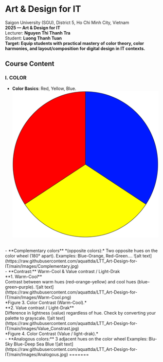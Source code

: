 # Art & Design for IT
Saigon University (SGU), District 5, Ho Chi Minh City, Vietnam<br/>
**2025 — Art & Design for IT**<br/>
Lecturer: **Nguyen Thi Thanh Tra**<br/>
Student: **Luong Thanh Tuan**<br/>
**Target: Equip students with practical mastery of color theory, color harmonies, and layout/composition for digital design in IT contexts.**<br/>
## Course Content
### I. COLOR
- **Color Basics**: Red, Yellow, Blue.
![alt text](https://raw.githubusercontent.com/aquattda/LTT_Art-Design-for-IT/main/Images/color_basic.jpg)
<br/>
- **Complementary colors** *(opposite colors):* Two opposite hues on the color wheel (180° apart).
Examples: Blue-Orange, Red-Green....
![alt text](https://raw.githubusercontent.com/aquattda/LTT_Art-Design-for-IT/main/Images/Complementary.jpg)
<br/>
- **Contrast:** Warm-Cool & Value contrast / Light-Drak <br/>
**1. Warm-Cool** <br/>
Contrast between warm hues (red–orange–yellow) and cool hues (blue–green–purple).
![alt text](https://raw.githubusercontent.com/aquattda/LTT_Art-Design-for-IT/main/Images/Warm-Cool.png) <br/>
*Figure 3. Color Contrast (Warm-Cool).* <br/>
**2. Value contrast / Light-Drak** <br/>
Difference in lightness (value) regardless of hue. Check by converting your palette to grayscale.
![alt text](https://raw.githubusercontent.com/aquattda/LTT_Art-Design-for-IT/main/Images/Value_Constrast.jpg) <br/>
*Figure 4. Color Contrast (Value / light-drak).* <br/>
- **Analogous colors:** 3 adjacent hues on the color wheel
Examples: Blu-Sky Blue-Deep Sea Blue
![alt text](https://raw.githubusercontent.com/aquattda/LTT_Art-Design-for-IT/main/Images/Analogous.jpg)
=======

